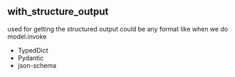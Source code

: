 ## with_structure_output 
used for getting the structured output could be any format like when we do model.invoke 
- TypedDict
- Pydantic
- json-schema